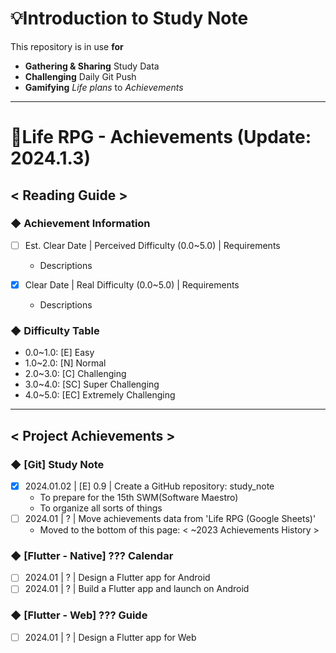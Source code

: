 # 💡Introduction to Study Note
This repository is in use **for**
- **Gathering & Sharing** Study Data
- **Challenging** Daily Git Push
- **Gamifying** *Life plans* to *Achievements*

---

# 🎯Life RPG - Achievements (Update: 2024.1.3)
## < Reading Guide >
### ◆ Achievement Information

- [ ] Est. Clear Date | Perceived Difficulty (0.0~5.0) | Requirements
    - Descriptions

- [x] Clear Date | Real Difficulty (0.0~5.0) | Requirements
    - Descriptions

### ◆ Difficulty Table
- 0.0\~1.0: [E] Easy
- 1.0\~2.0: [N] Normal
- 2.0\~3.0: [C] Challenging
- 3.0\~4.0: [SC] Super Challenging
- 4.0\~5.0: [EC] Extremely Challenging

---
## < Project Achievements >

### ◆ [Git] Study Note
- [x] 2024.01.02 | [E] 0.9 | Create a GitHub repository: study_note
    - To prepare for the 15th SWM(Software Maestro)
    - To organize all sorts of things
- [ ] 2024.01 | ? | Move achievements data from 'Life RPG (Google Sheets)'
    - Moved to the bottom of this page: < ~2023 Achievements History > 

### ◆ [Flutter - Native] ??? Calendar
- [ ] 2024.01 | ? | Design a Flutter app for Android
- [ ] 2024.01 | ? | Build a Flutter app and launch on Android

### ◆ [Flutter - Web] ??? Guide
- [ ] 2024.01 | ? | Design a Flutter app for Web
